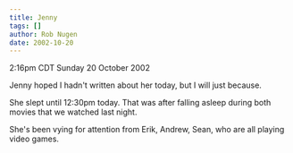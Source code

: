 ```yaml
---
title: Jenny
tags: []
author: Rob Nugen
date: 2002-10-20
---
```


<p class=date>2:16pm CDT Sunday 20 October 2002</p>

<p>Jenny hoped I hadn't written about her today, but I will just
because.</p>

<p>She slept until 12:30pm today.  That was after falling asleep
during both movies that we watched last night.</p>

<p>She's been vying for attention from Erik, Andrew, Sean, who are all
playing video games.</p>
